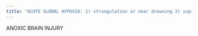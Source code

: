 ```yaml
---
title: "ACUTE GLOBAL HYPOXIA: 1) strangulation or near drowning 2) supratentorial edema w/ relative sparing of the post fossa 3) CT: diffuse cerebral edema w/ poor GW differentiation &amp; diffuse hypoattenuation, BG preferentially involved, &quot;pseudosubarachnoid hemorrhage&quot; (decreased brain attenuation, small pial vessels diate), &quot;pseudovenous sinus thrombosis&quot; (just look brighter) POST ANOXIC ENCEPHALOPATHY: 1) later finding from hypoxic/anoxic injury 2) initially recovery, then precipitously decline to death 3) CT: diffuse hypodensity in WM &amp; parenchymal loss 4) MR: T2 diffusely Bright WM"
---
```

ANOXIC 
BRAIN 
INJURY

